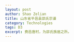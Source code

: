```yaml
---
layout: post
author: Shao Zelian
title: 山东省平邑县邵氏宗谱
category: Technologies
tags: D3
excerpt: 费邑唐村，为邵氏族居之所。
---
```


<style type="text/css">

.node-container{
    text-align: center;
    border: 1px solid;
    border-radius:5px;
    text-orientation: upright;
    writing-mode: vertical-rl;
    padding: 5px;
}
</style>

<script>
    var chart = null;
    let dragNode;
    let dropNode;
    let dragEnabled = false;
    let dragStartX;
    let dragStartY;
    let isDragStarting = false;

    let undoActions = [];
    let redoActions = [];

    d3.csv(
        '/assets/family-data.csv'
    ).then((data) => {
        console.log(data);
        chart = new d3.OrgChart()
            .nodeId((dataItem) => dataItem.id)
            .parentNodeId((dataItem) => dataItem.parentId)
            .nodeWidth((node) => 100)
            .nodeHeight((node) => 150)
            .nodeContent(function (d, i, arr, state) {
                return generateContent(d);
            })
            .container('.chart-container')
            .data(data)
            .render();
    });


    function generateContent(d) {
        return `
        <div class="node-container">
            <i class="fa-solid fa-circle-user"></i>${d.data.full_name}
        </div>
      `;
    }
</script>

<div class="chart-container"></div>
